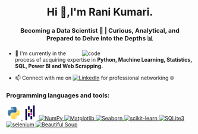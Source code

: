 

<h1 align="center">Hi 👋,I'm Rani Kumari.</h1>
<h3 align="center">Becoming a Data Scientist 🚀 | Curious, Analytical, and Prepared to Delve into the Depths 📊</h3>

<image align="right" alt="code" width="300" src="https://encrypted-tbn0.gstatic.com/images?q=tbn:ANd9GcQUHHelMnrA99F1vB3UorS_k8_2w-3rw2aLig&usqp=CAU">

- 🌱 I'm currently in the process of acquiring expertise in **Python, Machine Learning, Statistics, SQL, Power BI and Web Scrapping.**

- 📫 Connect with me on [![LinkedIn](data:image/png;base64,iVBORw0KGgoAAAANSUhEUgAAAOEA…AAAAAAAAAAAAAAAAAEPAH+MFo86DxACQAAAAASUVORK5CYII=)](https://www.linkedin.com/in/rani-kumari-data-scientists/) for professional networking 🌐


<h3 align="left">Programming languages and tools:</h3>
<p align="left">
    <a href="https://www.python.org" rel="noreferrer">
        <img src="https://raw.githubusercontent.com/devicons/devicon/master/icons/python/python-original.svg" alt="Python" width="40" height="40" target="_blank"/>
    </a> 
    <a href="https://pandas.pydata.org/" rel="noreferrer">
        <img src="https://raw.githubusercontent.com/devicons/devicon/2ae2a900d2f041da66e950e4d48052658d850630/icons/pandas/pandas-original.svg" alt="Pandas" width="40" height="40" target="_blank"/>
    </a> 
    <a href="https://numpy.org/" rel="noreferrer">
        <img src="https://upload.wikimedia.org/wikipedia/commons/1/1a/NumPy_logo.svg" alt="NumPy" width="40" height="40" target="_blank"/>
    </a> 
    <a href="https://matplotlib.org/" rel="noreferrer">
        <img src="https://upload.wikimedia.org/wikipedia/commons/8/84/Matplotlib_icon.svg" alt="Matplotlib" width="40" height="40" target="_blank"/>
    </a> 
    <a href="https://seaborn.pydata.org/" rel="noreferrer">
        <img src="https://seaborn.pydata.org/_images/logo-mark-lightbg.svg" alt="Seaborn" width="40" height="40" target="_blank"/>
    </a> 
    <a href="https://scikit-learn.org/" rel="noreferrer">
        <img src="https://upload.wikimedia.org/wikipedia/commons/0/05/Scikit_learn_logo_small.svg" alt="scikit-learn" width="40" height="40" target="_blank"/>
    </a> 
    <a href="https://www.sqlite.org/" rel="noreferrer">
        <img src="https://www.vectorlogo.zone/logos/sqlite/sqlite-icon.svg" alt="SQLite3" width="40" height="40" target="_blank"/>
    </a> 
    <a href="https://www.selenium.dev" target="_blank" rel="noreferrer"> <img src="https://raw.githubusercontent.com/detain/svg-logos/780f25886640cef088af994181646db2f6b1a3f8/svg/selenium-logo.svg" alt="selenium" width="40" height="40"/>
    </a> 
    <a href="https://www.crummy.com/software/BeautifulSoup/" rel="noreferrer">
        <img src="https://www.crummy.com/software/BeautifulSoup/bs4/doc/_images/6.1.jpg" alt="Beautiful Soup" width="40" height="40" target="_blank"/>
    </a>
</p>
